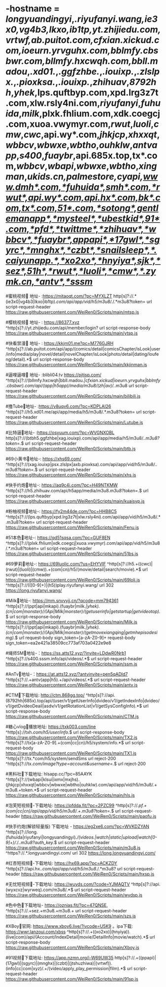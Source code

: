 # -hostname = *longyuandingyi*,*.riyufanyi.wang,*ie3x0*,*vg4b3*,*lkxo*,*ib1tp*,yt.zhijiedu.com,*vrtwf*,ab.puitot.com,cfxian.xickud.com,ioeurn.yrvguhx.com,bblmfy.cbsbwr.com,bllmfy.hxcwqh.com,bbll.madou*,*.xd01.*,*.ggfzhbe.*,*.iouixp.*,*.zlslpx.*,*.pioxksa.*,*.iouixp.*,*zhihuav*,*8792hh*,*yhek*,lps.quftbyp.com,xpd.lrg3z7t.com,xlw.rsly4ni.com,*riyufanyi*,*fuhuida*,*milk*,plxk.fhlium.com,xdk.coegcj.com,xuoa.vwymyr.com,*rwut*,*luoli*,*cmw*,*cwc*,api.wy*.com,*jhkjcp*,*xhxxqt*,*wbbcv*,*wbwxe*,*wbtho*,*ouhklw*,*antvapp*,*s400*,*fuaybr*,api.685x.top,tx*.com,*wbbcv*,*wbapi*,*wbwxe*,*wbtho*,*xingman*,*ukids.cn,*palmestore*,*cyapi*,www.dmh*.com,*fuhuida*,smh*.com,*rwut*,api.wy*.com,api.hx*.com,bk*.com,tx*.com,51*.com,*sotong*,gentlemanapp*,*mysteel*,*ubestkid*,91*.com,*pfd*,*twittme*,*zhihuav*,*wbbcv*,*fuaybr*,appapi*,*17gwl*,*sgyrc*,*mnghx*,*czbt*,*snailsleep*,*.caiyunapp.*,*xo2xo*,*hnyiya*,sjk*,*sez*,51h*,*rwut*,*luoli*,*cmw*,*.zymk.cn,*antv*,*sssm*


#蜜桃视频🚗 地址- :https://mitaoqt.com/?pc=MYXLZT
http[s]?:\/\/.*(ie3x0|vg4b3|lkxo|ib1tp).*com\/api\/app\/vid\/h5\/m3u8\/.*\/.*m3u8\?token\= url script-request-header https://raw.githubusercontent.com/WeiRen0/Scripts/main/mtsp.js

#樱桃视频🚗 地址- : https://86377.xyz
^http[s]?:\/\/yt\.zhijiedu\.com\/api\/member\/login\? url script-response-body https://raw.githubusercontent.com/WeiRen0/Scripts/main/ytsp.js

#快看禁漫🚗 地址- : https://kkjm01.me?pc=M776GJRH
^http[s]?:\/\/ab\.puitot\.com\/api\/app\/(comics\/detail|comicsChapter\/isLook|user\/info|media\/play|novel\/detail|novelChapter\/isLook|photo\/detail|dating\/loufeng\/detail).*$ url script-response-body https://raw.githubusercontent.com/WeiRen0/Scripts/main/kkjinman.js

#逼哩逼哩🚗 地址- :blibli04.tv  https://pjtjsp.com/
^http[s]?:\/\/(bllmfy\.hxcwqh|bbll\.madou.*|cfxian\.xickud|ioeurn\.yrvguhx|bblmfy\.cbsbwr)\.com\/api\/(app|h5app)\/media\/m3u8\/(zh|av)\/.*.m3u8 url script-request-header https://raw.githubusercontent.com/WeiRen0/Scripts/main/bilibili.js

#撸Tube🚗地址- :https://v8uqv6.com/?pc=KDPLAI26
^http[s]?:\/\/h5\.xd01\.me\/api\/app\/media\/h5\/m3u8\/.*.m3u8\?token\= url script-request-header https://raw.githubusercontent.com/WeiRen0/Scripts/main/Lutube.js

#比特逼🚗地址- :https://osvuum.com/?pc=WVGNXOBL
http[s]?:\/\/(btbh5\.ggfzhbe|xag\.iouixp)\.com\/api\/app\/media\/h5\/m3u8\/.*.m3u8\?token\=.*$ url script-request-header https://raw.githubusercontent.com/WeiRen0/Scripts/main/btb.js
 
#69小黄书🚗地址-: https://xhs69.com/
^http[s]?:\/\/(xag\.iouixp|psx\.zlslpx|axb\.pioxksa)\.com\/api\/app\/vid\/h5\/m3u8\/.*.m3u8\?token\=.*$ url script-request-header https://raw.githubusercontent.com/WeiRen0/Scripts/main/xhs.js
 
#快手约炮🚗地址-: https://aq9c4i.com/?pc=H49NTKMW
^http[s]?:\/\/h5\.zhihuav\.com\/api\/h5app\/media\/m3u8.*m3u8\?token\=.*$ url script-request-header https://raw.githubusercontent.com/WeiRen0/Scripts/main/kuaisyp.js

#粉柚视频🚗地址-: https://fy2m44de.com/?pc=HHB8C5
^http[s]?:\/\/(lps\.quftbyp|xpd\.lrg3z7t|xlw\.rsly4ni)\.com\/api\/app\/vid\/h5\/m3u8\/.*.m3u8\?token\= url script-request-header https://raw.githubusercontent.com/WeiRen0/Scripts/main/Fenu.js

#51本色🚗地址-: https://qd51sqsa.com/?pc=GUF8EN
^http[s]?:\/\/(plxk\.fhlium|xdk\.coegcj|xuoa\.vwymyr)\.com\/api\/app\/vid\/h5\/m3u8\/.*.m3u8\?token\= url script-request-header https://raw.githubusercontent.com/WeiRen0/Scripts/main/51bs.js

#69萝莉🚗地址-: https://69luolic.com/?us=EHYVIF
^http[s]?:\/\/h5.+((cwc)|(rwut)|(luoli)|(cmw)).+(com|cn)\/h5\/(movie/detail|search/movie).*$ url script-request-header https://raw.githubusercontent.com/WeiRen0/Scripts/main/69loli.js
^http[s]?:\/\/(([0-9]+)|(h5))play\.riyufanyi\.wang\/ url 302 https://long.riyufanyi.wang/

#Milk🚗地址-: https://mm.snvvyjj.cn/?qcode=mm794361
^http[s]?:\/\/(ppt|api|mkapi).(fuaybr|milk.*|yhek).(cn|com|monster)\/\/(Api|Milk|monster)\/(getuserinfo|getstartup|getvideotop).*$ url script-response-body https://raw.githubusercontent.com/WeiRen0/Scripts/main/Milk.js
^http[s]?:\/\/(ppt|api|mkapi).(fuaybr|milk.*|yhek).(cn|com|monster)\/\/(Api|Milk|monster)\/(getmovexiangqing|getmhepisodesimg).*$ url request-body sign_token=[a-zA-Z0-9]+ request-body sign_token=ea2e421a38509cc773af703a0422e9e8

#绳师SM🚗地址-：https://ss.atts12.xyz/?invite=LDdwR0Nrb1
^http[s]?:\/\/s400\.sssm\.info\/api\/videos\/.*$ url script-request-header https://raw.githubusercontent.com/WeiRen0/Scripts/main/ssm.js


#AnTv🚗地址-：https://at.atts12.xyz/?antvinvite=pen5qADld7
^http[s]?:\/\/.+antv(app|h5).+\/api\/videos\/.*$ url script-request-header https://raw.githubusercontent.com/WeiRen0/Scripts/main/antv.js

#CTM🚗下载地址: http://ctm.868gg.top/
^http[s]?:\/\/api.(8792hh|685x).top\/api\/(user\/v1\/getUserInfo|dvideo\/v1\/getIndexInfo|dvideo\/v1\/getDvideoDeail|asdv\/v1\/getRotationList|v1\/getSysConfigInfo).*$ url script-response-body https://raw.githubusercontent.com/WeiRen0/Scripts/main/CTM.js

#糖心vlog🚗播放地址: https://txk003.com/line
^http[s]:\/\/txh.*com\/h5\/user\/info.*$ url script-response-body https://raw.githubusercontent.com/WeiRen0/Scripts/main/TX2.js
^http[s]?:\/\/tx[a-zA-Z0-9].+(com|cc|cn)\/h5\/system\/info.*$ url script-request-body https://raw.githubusercontent.com/WeiRen0/Scripts/main/TX1.js
^http[s]?:\/\/tx.*com\/h5\/system\/sendSms url reject-200
^http[s]?:\/\/tx.*com\/image\?type\=account&username\=.*$ url reject-200

#黑料社🚗下载地址: hlsapp.cc/?pc=85AAYK
^http[s]?:\/\/(wbapi|klsui|ixmx|mxjhs)\.(jhkjcp|xhxxqt|wbbcv|wbwxe|wbtho|ouhklw)\.com\/api\/app\/vid\/h5\/m3u8\/.+m3u8.+token.*$ url script-request-header https://raw.githubusercontent.com/WeiRen0/Scripts/main/hls.js

#泡芙短视频🚗-下载地址: https://pfdda.fit/?pc=2PZC99
^http[s]?:\/\/.*pf.+(com|cc|cn)\/api\/app\/vid\/h5\/m3u8\/.+\.m3u8\?token\=.*$ url script-request-header https://raw.githubusercontent.com/WeiRen0/Scripts/main/paofu.js

#快手约炮(解锁轻量版) 下载地址 - https://eg2xe6.com/?pc=WVKDZYAN
^http[s]?:\/\/long.(fuhuida|riyufanyi|longyuandingyi).*\/(videos.|watch|static|upload|watch[0-9]+)\/.*\/.*\.m3u8\?auth_key.*$ url script-request-header https://raw.githubusercontent.com/WeiRen0/Scripts/main/m3u8.js
^https?:\/\/.*\.longyuandingyi\.com\/ url 302 https://long.longyuandingyi.com/

#红杏短视频🚗-下载地址: https://hx69.app/?pc=ACKZDY
^http[s]?:\/\/api\.hx.*\.com\/api\/app\/vid\/h5\/m3u8.*\/.*m3u8\? url script-request-header https://raw.githubusercontent.com/WeiRen0/Scripts/main/hxsp.js

#无忧短视频🚗-下载地址: https://wuyds.com/?code=YJMAQTV
^http[s]?:\/\/api\.(wyxcvz|wyrweq)\.com\/m3u8\/.*$ url script-request-header https://raw.githubusercontent.com/WeiRen0/Scripts/main/wydsp.js

#色中色🚗下载地址- https://oznias.fit/?pc=47QNSE, 
^http[s]?:\/\/.+sez.+m3u8.+m3u8.+ url script-request-header https://raw.githubusercontent.com/WeiRen0/Scripts/main/szs.js

#XBoy🚗官网: https://www.xboy6.live/?ivcode=U5K9 。ipa下载: https://wwr.lanzoui.com/xbss
^http[s]?:\/\/.+((xo2xo)|(hnyiya)).(live|com)\/api\/(Account\/IndexDetail|movie\/DetailInfo|movie\/watch).*$ url script-response-body https://raw.githubusercontent.com/WeiRen0/Scripts/main/Xboy.js

#91视频🚗下载地址: https://app.nzmn.org/i-W69UW35
http[s]?:\/\/.+((ppapi)|(17gwl)|(sgyrc)|(mnghx)|(czbt)|(jtshuzhiwa)|(vrtwf)).(info|cc|com|xyz)\/.+\/(video\/apply_play_permission|film).*$ url script-request-header https://raw.githubusercontent.com/WeiRen0/Scripts/main/91sp.js
